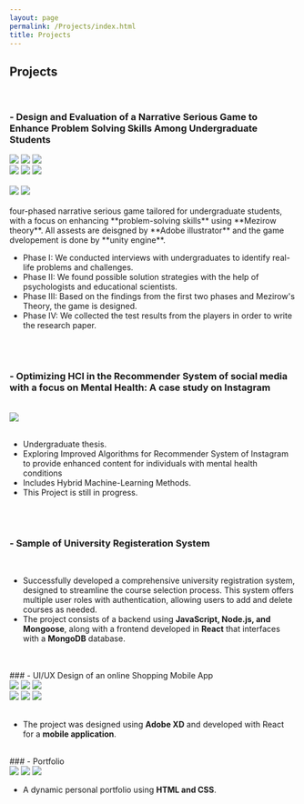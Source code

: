 ```yaml
---
layout: page
permalink: /Projects/index.html
title: Projects
---
```


## Projects
<br>

### - Design and Evaluation of a Narrative Serious Game to Enhance Problem Solving Skills Among Undergraduate Students

<div class="third">
<img src="/images/game1.png">
<img src="/images/game2.png">
<img src="/images/game3.png">
</div>
<div class="third">
<img src="/images/game4.png">
<img src="/images/game5.png">
<img src="/images/game6.png">
</div>

<br>
<img src="/images/tabel1.png">
<img src="/images/table2.png">

<br>
<br>four-phased narrative serious game tailored for undergraduate students, with a focus on enhancing **problem-solving skills** using **Mezirow theory**. All assests are deisgned by **Adobe illustrator** and the game dvelopement is done by **unity engine**.

- Phase I: We conducted interviews with undergraduates to identify real-life problems and challenges.
- Phase II: We found possible solution strategies with the help of psychologists and educational scientists.
- Phase III: Based on the findings from the first two phases and Mezirow's Theory, the game is designed.
- Phase IV: We collected the test results from the players in order to write the research paper.
<br>
<br>

### - Optimizing HCI in the Recommender System of social media with a focus on Mental Health: A case study on Instagram
<br>
       
<img src="/images/HCI.png">
<br>
<br>

- Undergraduate thesis.
- Exploring Improved Algorithms for Recommender System of Instagram to provide enhanced content for individuals with mental health conditions
- Includes Hybrid Machine-Learning Methods.
- This Project is still in progress.
<br>
<br>

### - Sample of University Registeration System
<br>

- Successfully developed a comprehensive university registration system, designed to streamline the course selection process. This system offers multiple user roles with authentication, allowing users to add and delete courses as needed.
- The project consists of a backend using **JavaScript, Node.js, and Mongoose**, along with a frontend developed in **React** that interfaces with a **MongoDB** database.
<br>

<br>
### - UI/UX Design of an online Shopping Mobile App
<br>

<div class="third">
<img src="/images/app1.PNG">
<img src="/images/app2.PNG">
<img src="/images/app3.PNG">
</div>
<div class="third">
<img src="/images/app4.PNG">
<img src="/images/app5.PNG">
<img src="/images/app6.PNG">
</div>
<br>

- The project was designed using **Adobe XD** and developed with React for a **mobile application**.

<br>
### - Portfolio
<br>


<img src="/images/web1.png">
<img src="/images/web2.png">
<img src="/images/web3.png">

<br>

- A dynamic personal portfolio using **HTML and CSS**.



